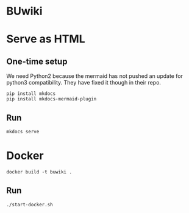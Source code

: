 # BUwiki

# Serve as HTML

## One-time setup

We need Python2 because the mermaid has not pushed an update for python3 compatibility.
They have fixed it though in their repo.

```
pip install mkdocs
pip install mkdocs-mermaid-plugin
```

## Run
```
mkdocs serve
```

# Docker

```
docker build -t buwiki .
```

## Run
```
./start-docker.sh
```
